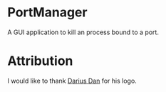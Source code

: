 # PortManager

A GUI application to kill an process bound to a port.

# Attribution

I would like to thank [Darius Dan](https://www.flaticon.com/free-icon/lighthouse_1793164?term=lighthouse&page=1&position=26) for his logo.
